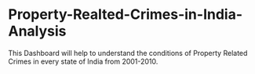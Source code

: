 # Property-Realted-Crimes-in-India-Analysis

This Dashboard will help to understand the conditions of Property Related Crimes in every state of India from 2001-2010.
